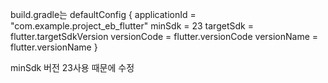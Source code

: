 build.gradle는 
defaultConfig {
        applicationId = "com.example.project_eb_flutter"
        minSdk = 23
        targetSdk = flutter.targetSdkVersion
        versionCode = flutter.versionCode
        versionName = flutter.versionName
    }

minSdk 버전 23사용 때문에 수정
